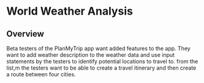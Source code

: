 # World Weather Analysis

## Overview

Beta testers of the PlanMyTrip app want added features to the app. They want to add weather description to the weather data and use input statements by the testers to identify potential locations to travel to. from the list,m the testers want to be able to create a travel itinerary and then create a route between four cities.
